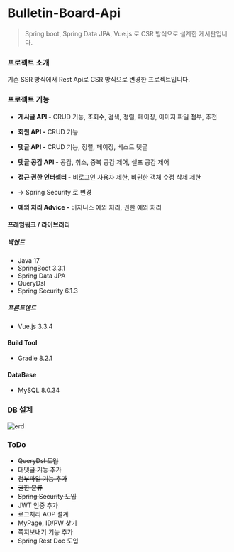 # Bulletin-Board-Api
> Spring boot, Spring Data JPA, Vue.js 로 CSR 방식으로 설계한 게시판입니다.

### 프로젝트 소개

기존 SSR 방식에서 Rest Api로 CSR 방식으로 변경한 프로젝트입니다.<br>

### 프로젝트 기능

- **게시글 API -** CRUD 기능, 조회수, 검색, 정렬, 페이징, 이미지 파일 첨부, 추천
- **회원 API -** CRUD 기능
- **댓글 API -** CRUD 기능, 정렬, 페이징, 베스트 댓글
- **댓글 공감 API -** 공감, 취소, 중복 공감 제어, 셀프 공감 제어
  
- **접근 권한 인터셉터 -** 비로그인 사용자 제한, 비권한 객체 수정 삭제 제한
- -> Spring Security 로 변경
- **예외 처리 Advice -** 비지니스 예외 처리, 권한 예외 처리


#### 프레임워크 / 라이브러리
##### 백엔드
- Java 17
- SpringBoot 3.3.1
- Spring Data JPA
- QueryDsl
- Spring Security 6.1.3

##### 프론트엔드
- Vue.js 3.3.4

#### Build Tool
- Gradle 8.2.1

#### DataBase
- MySQL 8.0.34

### DB 설계
![erd](https://github.com/Arachneee/Bulletin-Board-API/assets/66822642/9241c880-9147-48e5-91d4-41810aaf67b1)

### ToDo
- ~~QueryDsl 도입~~
- ~~대댓글 기능 추가~~
- ~~첨부파일 기능 추가~~
- ~~권한 분류~~
- ~~Spring Security 도입~~
- JWT 인증 추가
- 로그처리 AOP 설계
- MyPage, ID/PW 찾기
- 쪽지보내기 기능 추가
- Spring Rest Doc 도입
